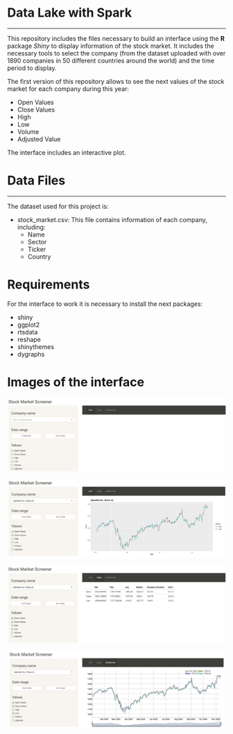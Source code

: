 # Data Lake with Spark
***
This repository includes the files necessary  to build an interface using the **R** package _Shiny_ to display information of the stock market. It includes the necessary tools to select the company (from the dataset uploaded with over 1890 companies in 50 different countries around the world) and the time period to display. 

The first version of this repository allows to see the next values of the stock market for each company during this year:
- Open Values
- Close Values
- High
- Low
- Volume
- Adjusted Value

The interface includes an interactive plot.

# Data Files
***
The dataset used for this project is:
- stock_market.csv: This file contains information of each company, including:
    - Name
    - Sector
    - Ticker
    - Country
    
# Requirements
For the interface to work it is necessary to install the next packages:  
- shiny  
- ggplot2  
- rtsdata  
- reshape  
- shinythemes  
- dygraphs  

# Images of the interface

![alt text](https://raw.githubusercontent.com/Gares95/Stock-Market-Interface-R/master/Img/Pasive.PNG)

![alt text](https://raw.githubusercontent.com/Gares95/Stock-Market-Interface-R/master/Img/MainPage.PNG)

![alt text](https://raw.githubusercontent.com/Gares95/Stock-Market-Interface-R/master/Img/table.PNG)

![alt text](https://raw.githubusercontent.com/Gares95/Stock-Market-Interface-R/master/Img/Interactive2.png)